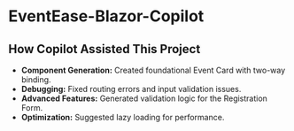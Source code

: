 # EventEase-Blazor-Copilot

## How Copilot Assisted This Project  
- **Component Generation:** Created foundational Event Card with two-way binding.  
- **Debugging:** Fixed routing errors and input validation issues.  
- **Advanced Features:** Generated validation logic for the Registration Form.  
- **Optimization:** Suggested lazy loading for performance.  
